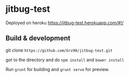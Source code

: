 # jitbug-test

Deployed on heroku https://jitbug-test.herokuapp.com/#!/

## Build & development

git clone `https://github.com/Grv90/jitbug-test.git`  

got to the directory and do `npm install` and `bower install`  

Run `grunt` for building and `grunt serve` for preview.
